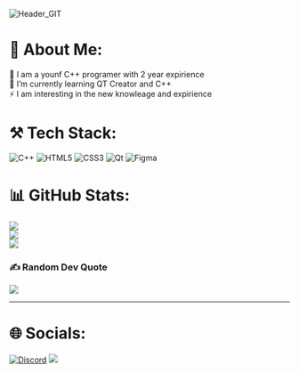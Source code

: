 ![Header_GIT](https://github.com/REILGUUN/REILGUUN/assets/138314516/f47a7a36-4fa5-4180-b00e-efdb8e310673)

# 📑 About Me:
🔭 I am a younf C++ programer with 2 year expirience<br>🌱 I’m currently learning QT Creator and C++<br>⚡ I am interesting in the new knowleage and expirience

# ⚒️ Tech Stack:
![C++](https://img.shields.io/badge/c++-%2300599C.svg?style=for-the-badge&logo=c%2B%2B&logoColor=white) ![HTML5](https://img.shields.io/badge/html5-%23E34F26.svg?style=for-the-badge&logo=html5&logoColor=white) ![CSS3](https://img.shields.io/badge/css3-%231572B6.svg?style=for-the-badge&logo=css3&logoColor=white) ![Qt](https://img.shields.io/badge/Qt-%23217346.svg?style=for-the-badge&logo=Qt&logoColor=white) ![Figma](https://img.shields.io/badge/figma-%23F24E1E.svg?style=for-the-badge&logo=figma&logoColor=white)
# 📊 GitHub Stats:
![](https://github-readme-stats.vercel.app/api?username=REILGUUN&theme=dark&hide_border=false&include_all_commits=true&count_private=false)<br/>
![](https://github-readme-streak-stats.herokuapp.com/?user=REILGUUN&theme=dark&hide_border=false)<br/>
![](https://github-readme-stats.vercel.app/api/top-langs/?username=REILGUUN&theme=dark&hide_border=false&include_all_commits=true&count_private=false&layout=compact)

### ✍️ Random Dev Quote
![](https://quotes-github-readme.vercel.app/api?type=horizontal&theme=radical)

---

# 🌐 Socials:
[![Discord](https://img.shields.io/badge/Discord-%237289DA.svg?logo=discord&logoColor=white)](https://discord.gg/neko_boni) 
[![](https://visitcount.itsvg.in/api?id=REILGUUN&icon=0&color=0)](https://visitcount.itsvg.in)

